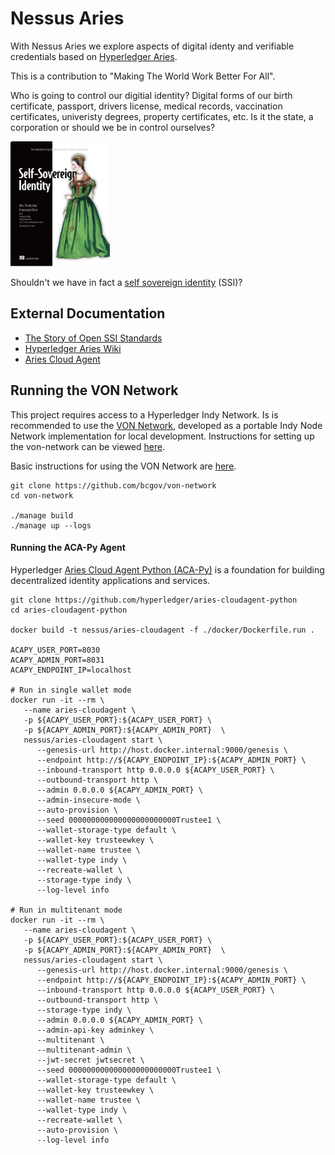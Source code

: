 # Nessus Aries

With Nessus Aries we explore aspects of digital identy and verifiable credentials based on [Hyperledger Aries](https://www.hyperledger.org/use/aries).

This is a contribution to "Making The World Work Better For All".

Who is going to control our digitial identity? Digital forms of our birth certificate, passport, drivers license,
medical records, vaccination certificates, univeristy degrees, property certificates, etc.
Is it the state, a corporation or should we be in control ourselves?

<img src="docs/img/ssi-book.png" height="200">

Shouldn't we have in fact a [self sovereign identity](https://www.manning.com/books/self-sovereign-identity) (SSI)?

## External Documentation

* [The Story of Open SSI Standards](https://www.youtube.com/watch?v=RllH91rcFdE)
* [Hyperledger Aries Wiki](https://wiki.hyperledger.org/display/aries)
* [Aries Cloud Agent](https://github.com/hyperledger/aries-acapy-controllers/tree/main/AliceFaberAcmeDemo)

## Running the VON Network

This project requires access to a Hyperledger Indy Network. Is is recommended to use the [VON Network](https://github.com/bcgov/von-network), developed as a portable Indy Node Network implementation for local development. Instructions for setting up the von-network can be viewed [here](https://github.com/bcgov/von-network#running-the-network-locally).

Basic instructions for using the VON Network are [here](https://github.com/bcgov/von-network/blob/main/docs/UsingVONNetwork.md).

```
git clone https://github.com/bcgov/von-network
cd von-network

./manage build
./manage up --logs
```

#### Running the ACA-Py Agent

Hyperledger [Aries Cloud Agent Python (ACA-Py)](https://github.com/hyperledger/aries-cloudagent-python) is a foundation for building decentralized identity applications and services.

```
git clone https://github.com/hyperledger/aries-cloudagent-python
cd aries-cloudagent-python

docker build -t nessus/aries-cloudagent -f ./docker/Dockerfile.run .

ACAPY_USER_PORT=8030
ACAPY_ADMIN_PORT=8031
ACAPY_ENDPOINT_IP=localhost

# Run in single wallet mode
docker run -it --rm \
   --name aries-cloudagent \
   -p ${ACAPY_USER_PORT}:${ACAPY_USER_PORT} \
   -p ${ACAPY_ADMIN_PORT}:${ACAPY_ADMIN_PORT}  \
   nessus/aries-cloudagent start \
      --genesis-url http://host.docker.internal:9000/genesis \
      --endpoint http://${ACAPY_ENDPOINT_IP}:${ACAPY_ADMIN_PORT} \
      --inbound-transport http 0.0.0.0 ${ACAPY_USER_PORT} \
      --outbound-transport http \
      --admin 0.0.0.0 ${ACAPY_ADMIN_PORT} \
      --admin-insecure-mode \
      --auto-provision \
      --seed 000000000000000000000000Trustee1 \
      --wallet-storage-type default \
      --wallet-key trusteewkey \
      --wallet-name trustee \
      --wallet-type indy \
      --recreate-wallet \
      --storage-type indy \
      --log-level info

# Run in multitenant mode
docker run -it --rm \
   --name aries-cloudagent \
   -p ${ACAPY_USER_PORT}:${ACAPY_USER_PORT} \
   -p ${ACAPY_ADMIN_PORT}:${ACAPY_ADMIN_PORT}  \
   nessus/aries-cloudagent start \
      --genesis-url http://host.docker.internal:9000/genesis \
      --endpoint http://${ACAPY_ENDPOINT_IP}:${ACAPY_ADMIN_PORT} \
      --inbound-transport http 0.0.0.0 ${ACAPY_USER_PORT} \
      --outbound-transport http \
      --storage-type indy \
      --admin 0.0.0.0 ${ACAPY_ADMIN_PORT} \
      --admin-api-key adminkey \
      --multitenant \
      --multitenant-admin \
      --jwt-secret jwtsecret \
      --seed 000000000000000000000000Trustee1 \
      --wallet-storage-type default \
      --wallet-key trusteewkey \
      --wallet-name trustee \
      --wallet-type indy \
      --recreate-wallet \
      --auto-provision \
      --log-level info
```
